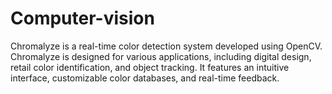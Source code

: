 # Computer-vision
Chromalyze is a real-time color detection system developed using OpenCV.  Chromalyze is designed for various applications, including digital design, retail color identification, and object tracking. It features an intuitive interface, customizable color databases, and real-time feedback.
